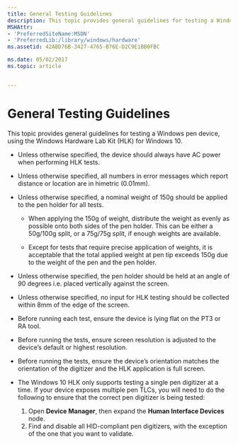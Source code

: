 ```yaml
---
title: General Testing Guidelines
description: This topic provides general guidelines for testing a Windows pen device, using the Windows Hardware Lab Kit (HLK) for Windows 10.
MSHAttr:
- 'PreferredSiteName:MSDN'
- 'PreferredLib:/library/windows/hardware'
ms.assetid: 42ABD76B-3427-4765-B76E-D2C9E1BB0FBC

ms.date: 05/02/2017
ms.topic: article


---
```


# General Testing Guidelines


This topic provides general guidelines for testing a Windows pen device, using the Windows Hardware Lab Kit (HLK) for Windows 10.

-   Unless otherwise specified, the device should always have AC power when performing HLK tests.

-   Unless otherwise specified, all numbers in error messages which report distance or location are in himetric (0.01mm).

-   Unless otherwise specified, a nominal weight of 150g should be applied to the pen holder for all tests.

    + When applying the 150g of weight, distribute the weight as evenly as possible onto both sides of the pen holder. This can be either a 50g/100g split, or a 75g/75g split, if enough weights are available.

    + Except for tests that require precise application of weights, it is acceptable that the total applied weight at pen tip exceeds 150g due to the weight of the pen and the pen holder.

-   Unless otherwise specified, the pen holder should be held at an angle of 90 degrees i.e. placed vertically against the screen.

-   Unless otherwise specified, no input for HLK testing should be collected within 8mm of the edge of the screen.

-   Before running each test, ensure the device is lying flat on the PT3 or RA tool.

-   Before running the tests, ensure screen resolution is adjusted to the device’s default or highest resolution.

-   Before running the tests, ensure the device’s orientation matches the orientation of the digitizer and the HLK application is full screen.

-   The Windows 10 HLK only supports testing a single pen digitizer at a time. If your device exposes multiple pen TLCs, you will need to do the following to ensure that the correct pen digitizer is being tested:
    1. Open **Device Manager**, then expand the **Human Interface Devices** node.
    2. Find and disable all HID-compliant pen digitizers, with the exception of the one that you want to validate.
